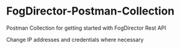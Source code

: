 # FogDirector-Postman-Collection
Postman Collection for getting started with FogDirector Rest API

Change IP addresses and credentials where necessary
